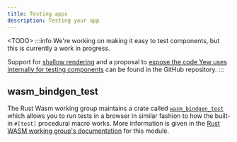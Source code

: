 ```yaml
---
title: Testing apps
description: Testing your app
---
```


&lt;TODO&gt;
:::info
We're working on making it easy to test components, but this is currently a work in progress.

Support for [shallow rendering](https://github.com/yewstack/yew/issues/1413) and a proposal to
[expose the code Yew uses internally for testing components](https://github.com/yewstack/yew/issues/1413)
can be found in the GitHub repository.
:::

## wasm\_bindgen\_test

The Rust Wasm working group maintains a crate called [`wasm_bindgen_test`](https://rustwasm.github.io/docs/wasm-bindgen/wasm-bindgen-test/index.html) which allows you to run tests in a browser in similar fashion to how 
the built-in `#[test]` procedural macro works. More information is given in the [Rust WASM working group's documentation](https://rustwasm.github.io/docs/wasm-bindgen/wasm-bindgen-test/index.html) 
for this module.
